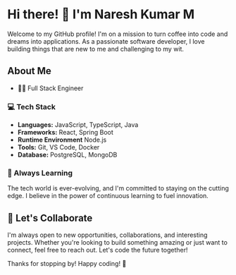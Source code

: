 # Hi there! 👋 I'm Naresh Kumar M

Welcome to my GitHub profile! 
I'm on a mission to turn coffee into code and dreams into applications. As a passionate software developer, I love building things that are new to me and challenging to my wit.

## About Me

- 👩‍💻 Full Stack Engineer

### 💻 Tech Stack

- **Languages:** JavaScript, TypeScript, Java
- **Frameworks:** React, Spring Boot
- **Runtime Environment** Node.js
- **Tools:** Git, VS Code, Docker
- **Database:** PostgreSQL, MongoDB

### 🌱 Always Learning

The tech world is ever-evolving, and I'm committed to staying on the cutting edge. I believe in the power of continuous learning to fuel innovation.

## 💬 Let's Collaborate

I'm always open to new opportunities, collaborations, and interesting projects. Whether you're looking to build something amazing or just want to connect, feel free to reach out. Let's code the future together!

Thanks for stopping by! Happy coding! 🚀
